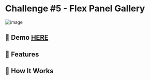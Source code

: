 # Challenge #5 - Flex Panel Gallery
![image](https://github.com/user-attachments/assets/eb682314-af6a-499d-87e0-3eccc800b7d0)

## 📸 Demo [HERE](https://hmothershed.github.io/JavaScript30/05-Flex-Panel-Gallery/)

## 🚀 Features

## 🔧 How It Works
